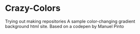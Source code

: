 # Crazy-Colors
Trying out making repositories 
A sample color-changing gradient background html site.
Based on a codepen by Manuel Pinto
